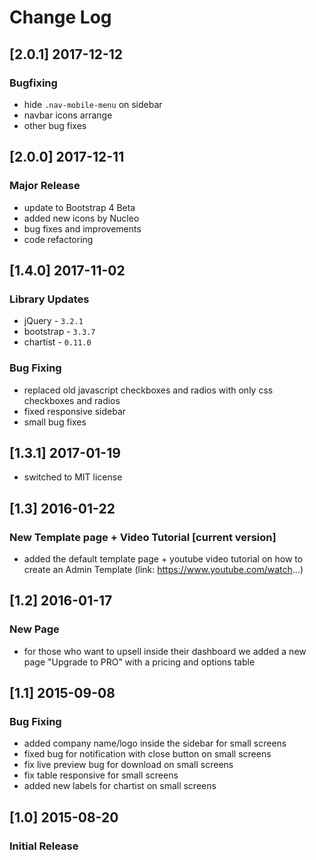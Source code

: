 # Change Log

## [2.0.1] 2017-12-12
### Bugfixing
- hide `.nav-mobile-menu` on sidebar
- navbar icons arrange
- other bug fixes

## [2.0.0] 2017-12-11
### Major Release
- update to Bootstrap 4 Beta
- added new icons by Nucleo
- bug fixes and improvements
- code refactoring

## [1.4.0] 2017-11-02
### Library Updates
- jQuery - `3.2.1`
- bootstrap - `3.3.7`
- chartist - `0.11.0`

### Bug Fixing
- replaced old javascript checkboxes and radios with only css checkboxes and radios
- fixed responsive sidebar
- small bug fixes

## [1.3.1] 2017-01-19
- switched to MIT license

## [1.3] 2016-01-22
### New Template page + Video Tutorial [current version]
- added the default template page + youtube video tutorial on how to create an Admin Template (link: https://www.youtube.com/watch...)

## [1.2] 2016-01-17
### New Page
- for those who want to upsell inside their dashboard we added a new page "Upgrade to PRO" with a pricing and options table

## [1.1] 2015-09-08
### Bug Fixing
- added company name/logo inside the sidebar for small screens
- fixed bug for notification with close button on small screens
- fix live preview bug for download on small screens
- fix table responsive for small screens
- added new labels for chartist on small screens

## [1.0] 2015-08-20
### Initial Release
